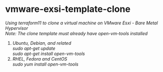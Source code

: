 # vmware-exsi-template-clone
*Using terraform11 to clone a virtual machine on VMware Esxi - Bare Metal Hypervisor*<br>
*Note: The clone template must already have open-vm-tools installed*<br>
1.  *Ubuntu, Debian, and related*<br>
    *sudo apt-get update*<br>
    *sudo apt-get install open-vm-tools*<br>
2.  *RHEL, Fedora and CentOS*<br>
    *sudo yum install open-vm-tools*<br>

